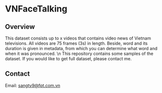 # VNFaceTalking
## Overview
This dataset consists up to x videos that contains video news of Vietnam televisions.  All videos are 75 frames (3s) in length. Beside, word and its duration is given in metadata, from which you can determine what word and when it was pronounced. \n
This repository contains some samples of the dataset. If you would like to get full dataset, please contact me.
## Contact
Email: sangtv9@fpt.com.vn
